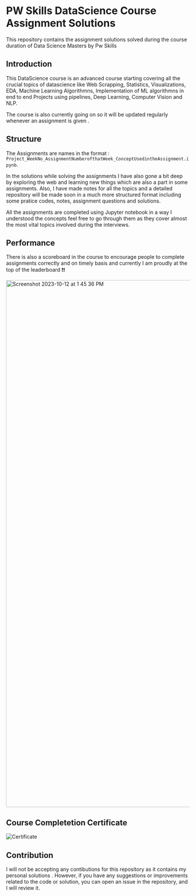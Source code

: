 ﻿# PW Skills DataScience Course Assignment Solutions 

This repository contains the assignment solutions solved during the course duration of Data Science Masters by Pw Skills

## Introduction

This DataScience course is  an advanced course starting covering all the crucial topics of datascience like Web Scrapping, Statistics, Visualizations, EDA, Machine Learning Algorithmns, Implementation of ML algorithmns in end to end Projects using pipelines, Deep Learning, Computer Vision and NLP.

The course is also currently going on so it will be updated regularly whenever an assignment is given .


## Structure

The Assignments are names in the format :  ``Project_WeekNo_AssignmentNumberofthatWeek_ConceptUsedintheAssignment.ipynb``.

In the solutions while solving the assignments I have also gone a bit deep by exploring the web and learning new things which are also a part in some assignments. Also, I have made notes for all the topics and a detailed repository will be made soon in a much more structured format including some pratice codes, notes, assignment questions and solutions.

All the assignments are completed using Jupyter notebook in a way I understood the concepts feel free to go through them as they cover almost the most vital topics involved during the interviews.


## Performance

There is also a scoreboard in the course to encourage people to complete assignments correctly and on timely basis and currently I am proudly at the top of the leaderboard ❗❗

<img width="1440" alt="Screenshot 2023-10-12 at 1 45 36 PM" src="https://github.com/iamabhishekkaneriya/PwSkills-DataScience-Assignments/assets/79761144/759b6aaa-b5f4-494d-92cf-2303cd726db9">

## Course Completetion Certificate

![Certificate](https://github.com/iamabhishekkaneriya/PwSkills-DataScience-Assignments/assets/79761144/74d9cb81-3415-4b3a-ad11-43c11425f746)



## Contribution

I will not be accepting any contibutions for this repository as it contains my personal solutions . However, if you have any suggestions or improvements related to the code or solution, you can open an issue in the repository, and I will review it.



